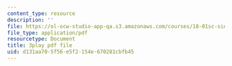 ```yaml
---
content_type: resource
description: ''
file: https://ol-ocw-studio-app-qa.s3.amazonaws.com/courses/18-01sc-single-variable-calculus-fall-2010/d131aa705f56e5f2154e670281cbfb45_7K1sB05pE0A.pdf
file_type: application/pdf
resourcetype: Document
title: 3play pdf file
uid: d131aa70-5f56-e5f2-154e-670281cbfb45
---
```

